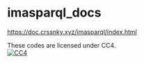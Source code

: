 # imasparql_docs
https://doc.crssnky.xyz/imasparql/index.html  

These codes are licensed under CC4.  
[![CC4](https://licensebuttons.net/l/by-nc-sa/4.0/88x31.png "CC4")](https://creativecommons.org/licenses/by-nc-sa/4.0/)
